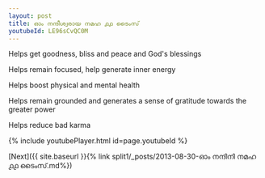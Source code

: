 ```yaml
---
layout: post
title: ഓം നന്ദീശ്വരായ നമഹ ൧൧ ടൈംസ്
youtubeId: LE96sCvQC0M
---
```

 
 
Helps get goodness, bliss and peace and God's blessings
 
Helps remain focused, help generate inner energy 
 
Helps boost physical and mental health 
 
Helps remain grounded and generates a sense of gratitude towards the greater power 
 
Helps reduce bad karma
 
 
 
 


{% include youtubePlayer.html id=page.youtubeId %}
 
[Next]({{ site.baseurl }}{% link  split1/_posts/2013-08-30-ഓം നന്ദിനി നമഹ ൧൧ ടൈംസ്.md%})
 
